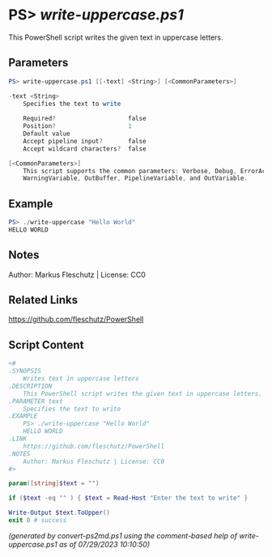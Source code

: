 PS> *write-uppercase.ps1*
====================

This PowerShell script writes the given text in uppercase letters.

Parameters
----------
```powershell
PS> write-uppercase.ps1 [[-text] <String>] [<CommonParameters>]

-text <String>
    Specifies the text to write
    
    Required?                    false
    Position?                    1
    Default value                
    Accept pipeline input?       false
    Accept wildcard characters?  false

[<CommonParameters>]
    This script supports the common parameters: Verbose, Debug, ErrorAction, ErrorVariable, WarningAction, 
    WarningVariable, OutBuffer, PipelineVariable, and OutVariable.
```

Example
-------
```powershell
PS> ./write-uppercase "Hello World"
HELLO WORLD

```

Notes
-----
Author: Markus Fleschutz | License: CC0

Related Links
-------------
https://github.com/fleschutz/PowerShell

Script Content
--------------
```powershell
<#
.SYNOPSIS
	Writes text in uppercase letters
.DESCRIPTION
	This PowerShell script writes the given text in uppercase letters.
.PARAMETER text
	Specifies the text to write
.EXAMPLE
	PS> ./write-uppercase "Hello World"
	HELLO WORLD
.LINK
	https://github.com/fleschutz/PowerShell
.NOTES
	Author: Markus Fleschutz | License: CC0
#>

param([string]$text = "")

if ($text -eq "" ) { $text = Read-Host "Enter the text to write" }

Write-Output $text.ToUpper()
exit 0 # success
```

*(generated by convert-ps2md.ps1 using the comment-based help of write-uppercase.ps1 as of 07/29/2023 10:10:50)*
